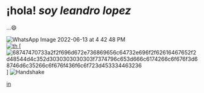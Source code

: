 ## <h1 aling="center">¡hola! *soy leandro lopez*</h1>...😄
![WhatsApp Image 2022-06-13 at 4 42 48 PM](https://user-images.githubusercontent.com/102327675/173434402-667c09a5-ed4a-45e7-ae2f-968649029715.jpeg)
<br>
[![th](https://user-images.githubusercontent.com/102327675/173439950-9877ad00-a5f8-4048-b573-148c0be991b6.jpeg)
](https://www.facebook.com/leandro.lopez.a) [![68747470733a2f2f696d672e736869656c64732e696f2f62616467652f2d48544d4c352d3030303030303f7374796c653d666c6174266c6f676f3d68746d6c35266c6f676f436f6c6f723d453334463236](https://user-images.githubusercontent.com/102327675/173441653-9345d4ac-84e7-4a5c-b9d8-6002c25e5b5f.svg)
] ![Handshake](https://user-images.githubusercontent.com/102327675/173448294-af0b64d4-e8a3-430b-b540-508db52164e6.gif)


[in](https://www.linkedin.com/badges/profile/create?vanityname=leo-lopez-117776241&preferredlocale=es_ES&trk=public_profile-settings_badge)

<!--
**leandrolope/leandrolope** is a ✨ _special_ ✨ repository because its `README.md` (this file) appears on your GitHub profile.

Here are some ideas to get you started:

- 🔭 I’m currently working on ...
- 🌱 I’m currently learning ...
- 👯 I’m looking to collaborate on ...
- 🤔 I’m looking for help with ...
- 💬 Ask me about ...
- 📫 How to reach me: ...
- 😄 Pronouns: ...
- ⚡ Fun fact: ...
-->


